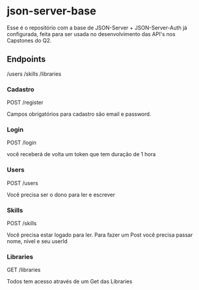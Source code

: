 # json-server-base

Esse é o repositório com a base de JSON-Server + JSON-Server-Auth já configurada, feita para ser usada no desenvolvimento das API's nos Capstones do Q2.

## Endpoints

/users
/skills
/libraries

### Cadastro

POST /register 

Campos obrigatórios para cadastro são email e password. 


### Login

POST /login 

você receberá de volta um token que tem duração de 1 hora

### Users

POST /users

Você precisa ser o dono para ler e escrever

### Skills

POST /skills

Você precisa estar logado para ler.
Para fazer um Post você precisa passar nome, nível e seu userId 

### Libraries

GET /libraries

Todos tem acesso através de um Get das Libraries